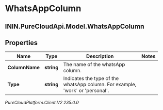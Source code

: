 # WhatsAppColumn

## ININ.PureCloudApi.Model.WhatsAppColumn

## Properties

|Name | Type | Description | Notes|
|------------ | ------------- | ------------- | -------------|
| **ColumnName** | **string** | The name of the whatsApp column. | |
| **Type** | **string** | Indicates the type of the whatsApp column. For example, &#39;work&#39; or &#39;personal&#39;. | |



_PureCloudPlatform.Client.V2 235.0.0_
